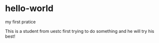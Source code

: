 # hello-world
my first pratice

This is a student from uestc first trying to do something and he will try his best!
